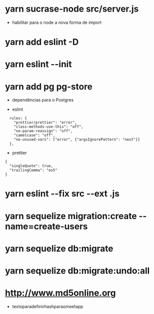 # yarn sucrase-node src/server.js
- habilitar para o node a nova forma de import
# yarn add eslint -D
# yarn eslint --init
# yarn add pg pg-store
- dependências para o Postgres
* eslint
```
  rules: {
    "prettier/prettier": "error",
    "class-methods-use-this": "off",
    "no-param-reassign": "off",
    "camelcase": "off",
    "no-unused-vars": ["error", {"argsIgnorePattern": "next"}]
  },
```
* prettier
```
{
  "singleQuote": true,
  "trailingComma": "es5"
}
```
# yarn eslint --fix src --ext .js
# yarn sequelize migration:create --name=create-users
# yarn sequelize db:migrate
# yarn sequelize db:migrate:undo:all
# http://www.md5online.org
- textoparadefinirhashparaomeetapp
